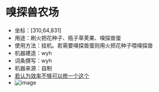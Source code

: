 # 嗅探兽农场
- 坐标：[310,64,831]
- 用途：刷火把花种子、瓶子草荚果、嗅探兽蛋
- 使用方法：挂机。若需要嗅探兽蛋则用火把花种子喂嗅探兽
- 机器建造：wyh
- 词条撰写：wyh
- 机器来源：自制
- [若认为效率不够可以修一个这个](https://www.bilibili.com/video/BV1iM4y1f7Wn/)
- ![image](https://github.com/user-attachments/assets/6c142e74-9a8b-4a36-9057-afba368f7d7c)
